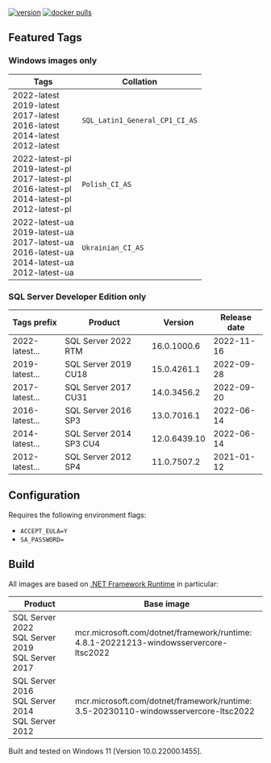 [![version](https://img.shields.io/badge/docker%20last%20pushed-2023--01--12-blue)](https://hub.docker.com/repository/docker/cagrin/mssql-server-ltsc2022/tags)
[![docker pulls](https://shields.io/docker/pulls/cagrin/mssql-server-ltsc2022)](https://hub.docker.com/repository/docker/cagrin/mssql-server-ltsc2022)


## Featured Tags

### Windows images only

|Tags|Collation|
|--- |---|
|2022-latest<br/>2019-latest<br/>2017-latest<br/>2016-latest<br/>2014-latest<br/>2012-latest|```SQL_Latin1_General_CP1_CI_AS```|
|2022-latest-pl<br/>2019-latest-pl<br/>2017-latest-pl<br/>2016-latest-pl<br/>2014-latest-pl<br/>2012-latest-pl|```Polish_CI_AS``` <img src="https://flagicons.lipis.dev/flags/4x3/pl.svg" width="16">|
|2022-latest-ua<br/>2019-latest-ua<br/>2017-latest-ua<br/>2016-latest-ua<br/>2014-latest-ua<br/>2012-latest-ua|```Ukrainian_CI_AS``` <img src="https://flagicons.lipis.dev/flags/4x3/ua.svg" width="16">|

### SQL Server Developer Edition only

|Tags prefix|Product|Version|Release date|
|--- |--- |--- |---|
|2022-latest...|SQL Server 2022 RTM|16.0.1000.6|2022-11-16|
|2019-latest...|SQL Server 2019 CU18|15.0.4261.1|2022-09-28|
|2017-latest...|SQL Server 2017 CU31|14.0.3456.2|2022-09-20|
|2016-latest...|SQL Server 2016 SP3|13.0.7016.1|2022-06-14|
|2014-latest...|SQL Server 2014 SP3 CU4|12.0.6439.10|2022-06-14|
|2012-latest...|SQL Server 2012 SP4|11.0.7507.2|2021-01-12|

## Configuration
Requires the following environment flags:
- ```ACCEPT_EULA=Y```
- ```SA_PASSWORD=```

## Build

All images are based on [.NET Framework Runtime](https://hub.docker.com/_/microsoft-dotnet-framework-runtime) in particular:

|Product|Base image|
|--- |---|
|SQL Server 2022<br/>SQL Server 2019<br/>SQL Server 2017|mcr.microsoft.com/dotnet/framework/runtime:<br/>4.8.1-20221213-windowsservercore-ltsc2022|
|SQL Server 2016<br/>SQL Server 2014<br/>SQL Server 2012|mcr.microsoft.com/dotnet/framework/runtime:<br/>3.5-20230110-windowsservercore-ltsc2022|

Built and tested on Windows 11 [Version 10.0.22000.1455].